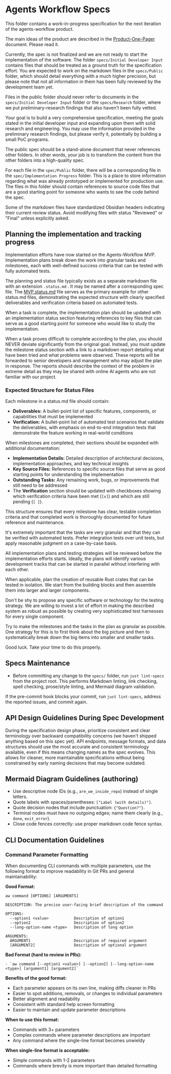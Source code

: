 # Agents Workflow Specs

This folder contains a work-in-progress specification for the next iteration of the agents-workflow product.

The main ideas of the product are described in the [Product-One-Pager](../docs/Product-One-Pager.md) document. Please read it.

Currently, the spec is not finalized and we are not ready to start the implementation of the software. The folder `specs/Initial Developer Input` contains files that should be treated as a ground truth for the specification effort. You are expected to work on the markdown files in the `specs/Public` folder, which should detail everything with a much higher precision, but please note that not all information in them has been fully reviewed by the development team yet.

Files in the public folder should never refer to documents in the `specs/Initial Developer Input` folder or the `specs/Research` folder, where we put preliminary-research findings that also haven't been fully vetted.

Your goal is to build a very comprehensive specification, meeting the goals stated in the initial developer input and expanding upon them with solid research and engineering. You may use the information provided in the preliminary research findings, but please verify it, potentially by building a small PoC programs.

The public spec should be a stand-alone document that never references other folders. In other words, your job is to transform the content from the other folders into a high-quality spec.

For each file in the `spec/Public` folder, there will be a corresponding file in the `spec/Implementation Progress` folder. This is a place to store information regarding what was already prototyped or implemented for production use. The files in this folder should contain references to source code files that are a good starting point for someone who wants to see the code behind the spec.

Some of the markdown files have standardized Obsidian headers indicating their current review status. Avoid modifying files with status "Reviewed" or "Final" unless explicitly asked.

## Planning the implementation and tracking progress

Implementation efforts have now started on the Agents-Workflow MVP. Implementation plans break down the work into granular tasks and milestones, each with well-defined success criteria that can be tested with fully automated tests.

The planning and status file typically exists as a separate markdown file with an extension `.status.md` . It may be named after a corresponding spec file. The [MVP.status.md](Public/MVP.status.md) file serves as the primary example for other status.md files, demonstrating the expected structure with clearly specified deliverables and verification criteria based on automated tests.

When a task is complete, the implementation plan should be updated with an implementation status section featuring references to key files that can serve as a good starting point for someone who would like to study the implementation.

When a task proves difficult to complete according to the plan, you should NEVER deviate significantly from the original goal. Instead, you must update the milestone status section with a link to a markdown report detailing what have been tried and what problems were observed. These reports will be forwarded to senior developers and management who may adjust the plan in response. The reports should describe the context of the problem in extreme detail as they may be shared with online AI agents who are not familiar with our project.

### Expected Structure for Status Files

Each milestone in a status.md file should contain:

- **Deliverables:** A bullet-point list of specific features, components, or capabilities that must be implemented
- **Verification:** A bullet-point list of automated test scenarios that validate the deliverables, with emphasis on end-to-end integration tests that demonstrate the feature working in real-world conditions

When milestones are completed, their sections should be expanded with additional documentation:

- **Implementation Details:** Detailed description of architectural decisions, implementation approaches, and key technical insights
- **Key Source Files:** References to specific source files that serve as good starting points for understanding the implementation
- **Outstanding Tasks:** Any remaining work, bugs, or improvements that still need to be addressed
- The **Verification** section should be updated with checkboxes showing which verification criteria have been met (`[x]`) and which are still pending (`[ ]`).

This structure ensures that every milestone has clear, testable completion criteria and that completed work is thoroughly documented for future reference and maintenance.

It's extremely important that the tasks are very granular and that they can be verified with automated tests. Prefer integration tests over unit tests, but apply reasonable judgment on a case-by-case basis.

All implementation plans and testing strategies will be reviewed before the implementation efforts starts. Ideally, the plans will identify various development tracks that can be started in parallel without interfering with each other.

When applicable, plan the creation of reusable Rust crates that can be tested in isolation. We start from the building blocks and then assemble them into larger and larger components.

Don't be shy to propose any specific software or technology for the testing strategy. We are willing to invest a lot of effort in making the described system as robust as possible by creating very sophisticated test harnesses for every single component.

Try to make the milestones and the tasks in the plan as granular as possible. One strategy for this is to first think about the big picture and then to systematically break down the big items into smaller and smaller tasks.

Good luck. Take your time to do this properly.

## Specs Maintenance

- Before committing any change to the `specs/` folder, run `just lint-specs` from the project root. This performs Markdown linting, link checking, spell checking, prose/style linting, and Mermaid diagram validation.

If the pre-commit hook blocks your commit, run `just lint-specs`, address the reported issues, and commit again.

## API Design Guidelines During Spec Development

During the specification design phase, prioritize consistent and clear terminology over backward compatibility concerns (we haven't shipped anything based on this spec yet). API endpoints, message formats, and data structures should use the most accurate and consistent terminology available, even if this means changing names as the spec evolves. This allows for cleaner, more maintainable specifications without being constrained by early naming decisions that may become outdated.

## Mermaid Diagram Guidelines (authoring)

- Use descriptive node IDs (e.g., `are_we_inside_repo`) instead of single letters.
- Quote labels with spaces/parentheses: `["Label (with details)"]`.
- Quote decision nodes that include punctuation: `{"Question?"}`.
- Terminal nodes must have no outgoing edges; name them clearly (e.g., `done`, `exit_error`).
- Close code fences correctly: use proper markdown code fence syntax.

## CLI Documentation Guidelines

### Command Parameter Formatting

When documenting CLI commands with multiple parameters, use the following format to improve readability in Git PRs and general maintainability:

**Good Format:**

```
aw command [OPTIONS] [ARGUMENTS]

DESCRIPTION: The precise user-facing brief description of the command

OPTIONS:
  --option1 <value>           Description of option1
  --option2                   Description of option2
  --long-option-name <type>   Description of long option

ARGUMENTS:
  ARGUMENT1                   Description of required argument
  [ARGUMENT2]                 Description of optional argument
```

**Bad Format (hard to review in PRs):**

```
- `aw command [--option1 <value>] [--option2] [--long-option-name <type>] [argument1] [argument2]`
```

**Benefits of the good format:**

- Each parameter appears on its own line, making diffs cleaner in PRs
- Easier to spot additions, removals, or changes to individual parameters
- Better alignment and readability
- Consistent with standard help screen formatting
- Easier to maintain and update parameter descriptions

**When to use this format:**

- Commands with 3+ parameters
- Complex commands where parameter descriptions are important
- Any command where the single-line format becomes unwieldy

**When single-line format is acceptable:**

- Simple commands with 1-2 parameters
- Commands where brevity is more important than detailed formatting
